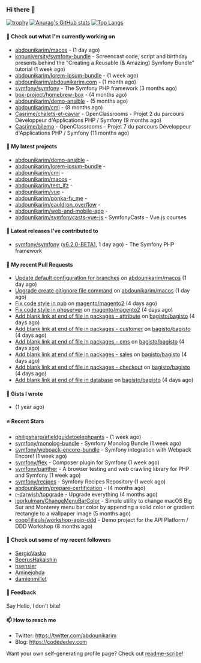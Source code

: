 ### Hi there 👋

[![trophy](https://github-profile-trophy.vercel.app/?username=abdounikarim&theme=onestar&row=1&column=7&no-frame=true&margin-w=13)](https://github.com/ryo-ma/github-profile-trophy)
[![Anurag's GitHub stats](https://github-readme-stats.vercel.app/api?username=abdounikarim&show_icons=true&theme=dark&count_private=true&hide_border=true)](https://github.com/anuraghazra/github-readme-stats)
[![Top Langs](https://github-readme-stats.vercel.app/api/top-langs/?username=abdounikarim&langs_count=8&layout=compact&theme=dark&hide_border=true)](https://github.com/anuraghazra/github-readme-stats)

#### 👷 Check out what I'm currently working on

- [abdounikarim/macos](https://github.com/abdounikarim/macos) -  (1 day ago)
- [knpuniversity/symfony-bundle](https://github.com/knpuniversity/symfony-bundle) - Screencast code, script and birthday presents behind the &#34;Creating a Reusable (&amp; Amazing) Symfony Bundle&#34; tutorial (1 week ago)
- [abdounikarim/lorem-ipsum-bundle](https://github.com/abdounikarim/lorem-ipsum-bundle) -  (1 week ago)
- [abdounikarim/abdounikarim.com](https://github.com/abdounikarim/abdounikarim.com) -  (1 month ago)
- [symfony/symfony](https://github.com/symfony/symfony) - The Symfony PHP framework (3 months ago)
- [box-project/homebrew-box](https://github.com/box-project/homebrew-box) -  (4 months ago)
- [abdounikarim/demo-ansible](https://github.com/abdounikarim/demo-ansible) -  (5 months ago)
- [abdounikarim/cmi](https://github.com/abdounikarim/cmi) -  (8 months ago)
- [Casrime/chalets-et-caviar](https://github.com/Casrime/chalets-et-caviar) - OpenClassrooms - Projet 2 du parcours Développeur d&#39;Applications PHP / Symfony (9 months ago)
- [Casrime/bilemo](https://github.com/Casrime/bilemo) - OpenClassrooms - Projet 7 du parcours Développeur d&#39;Applications PHP / Symfony (11 months ago)

#### 🌱 My latest projects

- [abdounikarim/demo-ansible](https://github.com/abdounikarim/demo-ansible) - 
- [abdounikarim/lorem-ipsum-bundle](https://github.com/abdounikarim/lorem-ipsum-bundle) - 
- [abdounikarim/cmi](https://github.com/abdounikarim/cmi) - 
- [abdounikarim/macos](https://github.com/abdounikarim/macos) - 
- [abdounikarim/test_lfz](https://github.com/abdounikarim/test_lfz) - 
- [abdounikarim/vue](https://github.com/abdounikarim/vue) - 
- [abdounikarim/ponka-fy_me](https://github.com/abdounikarim/ponka-fy_me) - 
- [abdounikarim/cauldron_overflow](https://github.com/abdounikarim/cauldron_overflow) - 
- [abdounikarim/web-and-mobile-app](https://github.com/abdounikarim/web-and-mobile-app) - 
- [abdounikarim/symfonycasts-vue-js](https://github.com/abdounikarim/symfonycasts-vue-js) - SymfonyCasts - Vue.js courses

#### 🔭 Latest releases I've contributed to

- [symfony/symfony](https://github.com/symfony/symfony) ([v6.2.0-BETA1](https://github.com/symfony/symfony/releases/tag/v6.2.0-BETA1), 1 day ago) - The Symfony PHP framework

#### 🔨 My recent Pull Requests

- [Update default configuration for branches](https://github.com/abdounikarim/macos/pull/4) on [abdounikarim/macos](https://github.com/abdounikarim/macos) (1 day ago)
- [Upgrade create gitignore file command](https://github.com/abdounikarim/macos/pull/3) on [abdounikarim/macos](https://github.com/abdounikarim/macos) (1 day ago)
- [Fix code style in pub](https://github.com/magento/magento2/pull/36359) on [magento/magento2](https://github.com/magento/magento2) (4 days ago)
- [Fix code style in phpserver](https://github.com/magento/magento2/pull/36358) on [magento/magento2](https://github.com/magento/magento2) (4 days ago)
- [Add blank link at end of file in packages - attribute](https://github.com/bagisto/bagisto/pull/7032) on [bagisto/bagisto](https://github.com/bagisto/bagisto) (4 days ago)
- [Add blank link at end of file in packages - customer](https://github.com/bagisto/bagisto/pull/7031) on [bagisto/bagisto](https://github.com/bagisto/bagisto) (4 days ago)
- [Add blank link at end of file in packages - cms](https://github.com/bagisto/bagisto/pull/7030) on [bagisto/bagisto](https://github.com/bagisto/bagisto) (4 days ago)
- [Add blank link at end of file in packages - sales](https://github.com/bagisto/bagisto/pull/7029) on [bagisto/bagisto](https://github.com/bagisto/bagisto) (4 days ago)
- [Add blank link at end of file in packages - checkout](https://github.com/bagisto/bagisto/pull/7028) on [bagisto/bagisto](https://github.com/bagisto/bagisto) (4 days ago)
- [Add blank link at end of file in database](https://github.com/bagisto/bagisto/pull/7027) on [bagisto/bagisto](https://github.com/bagisto/bagisto) (4 days ago)

#### 📓 Gists I wrote

- [](https://gist.github.com/b237278802559acb0bcf1e2516ba718e) (1 year ago)

#### ⭐ Recent Stars

- [philipsharp/afieldguidetoelephpants](https://github.com/philipsharp/afieldguidetoelephpants) -  (1 week ago)
- [symfony/monolog-bundle](https://github.com/symfony/monolog-bundle) - Symfony Monolog Bundle (1 week ago)
- [symfony/webpack-encore-bundle](https://github.com/symfony/webpack-encore-bundle) - Symfony integration with Webpack Encore! (1 week ago)
- [symfony/flex](https://github.com/symfony/flex) - Composer plugin for Symfony (1 week ago)
- [symfony/panther](https://github.com/symfony/panther) - A browser testing and web crawling library for PHP and Symfony (1 week ago)
- [symfony/recipes](https://github.com/symfony/recipes) - Symfony Recipes Repository (1 week ago)
- [abdounikarim/prepare-certification](https://github.com/abdounikarim/prepare-certification) -  (4 months ago)
- [r-darwish/topgrade](https://github.com/r-darwish/topgrade) - Upgrade everything (4 months ago)
- [igorkulman/ChangeMenuBarColor](https://github.com/igorkulman/ChangeMenuBarColor) - Simple utility to change macOS Big Sur and Monterey menu bar color by appending a solid color or gradient rectangle to a wallpaper image (5 months ago)
- [coopTilleuls/workshop-apip-ddd](https://github.com/coopTilleuls/workshop-apip-ddd) - Demo project for the API Platform / DDD Workshop (8 months ago)

#### 👯 Check out some of my recent followers

- [SergioVasko](https://github.com/SergioVasko)
- [BeerusHakaishin](https://github.com/BeerusHakaishin)
- [hsensier](https://github.com/hsensier)
- [Aminejohda](https://github.com/Aminejohda)
- [damienmillet](https://github.com/damienmillet)

#### 💬 Feedback

Say Hello, I don't bite!

#### 📫 How to reach me

- Twitter: https://twitter.com/abdounikarim
- Blog: https://codededev.com

Want your own self-generating profile page? Check out [readme-scribe](https://github.com/muesli/readme-scribe)!
